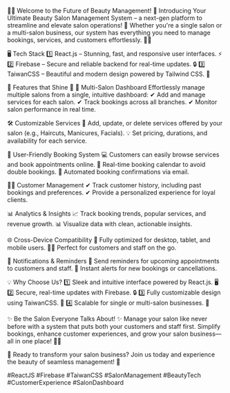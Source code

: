 💇‍♀️ Welcome to the Future of Beauty Management! 💅
Introducing Your Ultimate Beauty Salon Management System – a next-gen platform to streamline and elevate salon operations! 🌟 Whether you're a single salon or a multi-salon business, our system has everything you need to manage bookings, services, and customers effortlessly. 💼✨

🖥️ Tech Stack
1️⃣ React.js – Stunning, fast, and responsive user interfaces. ⚡
2️⃣ Firebase – Secure and reliable backend for real-time updates. 🔒
3️⃣ TaiwanCSS – Beautiful and modern design powered by Tailwind CSS. 🎨

🌟 Features that Shine 🌟
🏢 Multi-Salon Dashboard
Effortlessly manage multiple salons from a single, intuitive dashboard:
✔ Add and manage services for each salon.
✔ Track bookings across all branches.
✔ Monitor salon performance in real time.

🛠️ Customizable Services
🌺 Add, update, or delete services offered by your salon (e.g., Haircuts, Manicures, Facials).
💡 Set pricing, durations, and availability for each service.

📅 User-Friendly Booking System
💻 Customers can easily browse services and book appointments online.
📆 Real-time booking calendar to avoid double bookings.
📩 Automated booking confirmations via email.

👩‍💻 Customer Management
✔ Track customer history, including past bookings and preferences.
✔ Provide a personalized experience for loyal clients.

📊 Analytics & Insights
📈 Track booking trends, popular services, and revenue growth.
📊 Visualize data with clean, actionable insights.

🌐 Cross-Device Compatibility
📱 Fully optimized for desktop, tablet, and mobile users.
👩‍🎨 Perfect for customers and staff on the go.

🔔 Notifications & Reminders
📧 Send reminders for upcoming appointments to customers and staff.
🔔 Instant alerts for new bookings or cancellations.

💡 Why Choose Us?
1️⃣ Sleek and intuitive interface powered by React.js. 🖥️
2️⃣ Secure, real-time updates with Firebase. 🔒
3️⃣ Fully customizable design using TaiwanCSS. 🎨
4️⃣ Scalable for single or multi-salon businesses. 🚀

✨ Be the Salon Everyone Talks About! ✨
Manage your salon like never before with a system that puts both your customers and staff first. Simplify bookings, enhance customer experiences, and grow your salon business—all in one place! 💅💼

🚀 Ready to transform your salon business? Join us today and experience the beauty of seamless management! 🌟

#ReactJS #Firebase #TaiwanCSS #SalonManagement #BeautyTech #CustomerExperience #SalonDashboard
